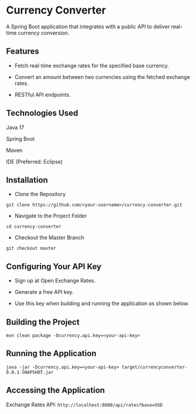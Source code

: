 # Currency Converter

A Spring Boot application that integrates with a public API to deliver real-time currency conversion.


## Features

- Fetch real-time exchange rates for the specified base currency.

- Convert an amount between two currencies using the fetched exchange rates.

- RESTful API endpoints.


## Technologies Used

Java 17

Spring Boot

Maven

IDE (Preferred: Eclipse)


## Installation

 - Clone the Repository

```git clone https://github.com/<your-username>/currency-converter.git```

 - Navigate to the Project Folder

```cd currency-converter```

- Checkout the Master Branch

```git checkout master```


## Configuring Your API Key

- Sign up at Open Exchange Rates.


- Generate a free API key.


- Use this key when building and running the application as shown below.


## Building the Project

```mvn clean package -Dcurrency.api.key=<your-api-key>```


## Running the Application

```java -jar -Dcurrency.api.key=<your-api-key> target/currencyconverter-0.0.1-SNAPSHOT.jar```


## Accessing the Application

Exchange Rates API:
```http://localhost:8080/api/rates?base=USD```
